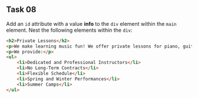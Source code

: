 ## Task 08
Add an `id` attribute with a value **info** to the `div` element within the `main` element. Nest the following elements within the `div`:

```html
<h2>Private Lessons</h2>
<p>We make learning music fun! We offer private lessons for piano, guitar, and violin. Contact us today to schedule your first lesson for free! </p>
<p>We provide:</p>
<ul>
	<li>Dedicated and Professional Instructors</li>
	<li>No Long-Term Contracts</li>
	<li>Flexible Schedule</li>
	<li>Spring and Winter Performances</li>
	<li>Summer Camps</li>
</ul>
```